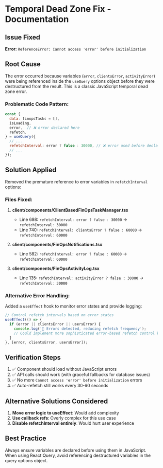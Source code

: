 # Temporal Dead Zone Fix - Documentation

## Issue Fixed
**Error:** `ReferenceError: Cannot access 'error' before initialization`

## Root Cause
The error occurred because variables (`error`, `clientsError`, `activityError`) were being referenced inside the `useQuery` options object before they were destructured from the result. This is a classic JavaScript temporal dead zone error.

### Problematic Code Pattern:
```javascript
const {
  data: finopsTasks = [],
  isLoading,
  error,  // ❌ error declared here
  refetch,
} = useQuery({
  // ...
  refetchInterval: error ? false : 30000, // ❌ error used before declaration
  // ...
});
```

## Solution Applied
Removed the premature reference to error variables in `refetchInterval` options:

### Files Fixed:
1. **client/components/ClientBasedFinOpsTaskManager.tsx**
   - Line 698: `refetchInterval: error ? false : 30000` → `refetchInterval: 30000`
   - Line 740: `refetchInterval: clientsError ? false : 60000` → `refetchInterval: 60000`

2. **client/components/FinOpsNotifications.tsx**
   - Line 582: `refetchInterval: error ? false : 60000` → `refetchInterval: 60000`

3. **client/components/FinOpsActivityLog.tsx**
   - Line 135: `refetchInterval: activityError ? false : 30000` → `refetchInterval: 30000`

### Alternative Error Handling:
Added a `useEffect` hook to monitor error states and provide logging:

```javascript
// Control refetch intervals based on error states
useEffect(() => {
  if (error || clientsError || usersError) {
    console.log('🚫 Errors detected, reducing refetch frequency');
    // Could implement more sophisticated error-based refetch control here
  }
}, [error, clientsError, usersError]);
```

## Verification Steps
1. ✅ Component should load without JavaScript errors
2. ✅ API calls should work (with graceful fallbacks for database issues)
3. ✅ No more `Cannot access 'error' before initialization` errors
4. ✅ Auto-refetch still works every 30-60 seconds

## Alternative Solutions Considered
1. **Move error logic to useEffect**: Would add complexity
2. **Use callback refs**: Overly complex for this use case
3. **Disable refetchInterval entirely**: Would hurt user experience

## Best Practice
Always ensure variables are declared before using them in JavaScript. When using React Query, avoid referencing destructured variables in the query options object.
